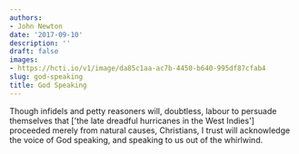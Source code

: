 ```yaml
---
authors:
- John Newton
date: '2017-09-10'
description: ''
draft: false
images:
- https://hcti.io/v1/image/da85c1aa-ac7b-4450-b640-995df87cfab4
slug: god-speaking
title: God Speaking
---
```


Though infidels and petty reasoners will, doubtless, labour to persuade themselves that ['the late dreadful hurricanes in the West Indies'] proceeded merely from natural causes, Christians, I trust will acknowledge the voice of God speaking, and speaking to us out of the whirlwind.